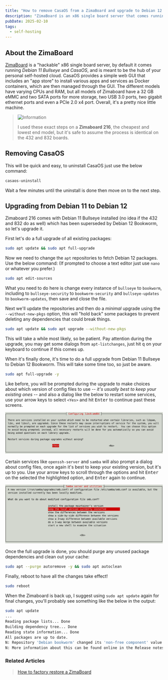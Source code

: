 ```yaml
---
title: "How to remove CasaOS from a ZimaBoard and upgrade to Debian 12 Bookworm"
description: "ZimaBoard is an x86 single board server that comes running Debian 11 Bullseye and CasaOS. It's a cool little machine, but after a few months I realizes I don't like CasaOS. Nothing against it, I'm just set in my way of doing things, and their GUI was limiting some of my options. In this post I'll explain how to remove CasaOS and then upgrade to the latest version of Debian."
pubDate: 2025-02-10
tags:
  - self-hosting
---
```


## About the ZimaBoard

<a href="https://www.zimaspace.com/products/single-board-server" target="_blank" data-umami-event="remove-casaos-zimaboard-site">ZimaBoard</a> is a "hackable" x86 single board server, by default it comes running _Debian 11 Bullseye_ and _CasaOS_, and is meant to be the hub of your personal self-hosted cloud. CasaOS provides a simple web GUI that includes an "app store" to install various apps and services as Docker containers, which are then managed through the GUI. The different models have varying CPUs and RAM, but all models of Zimaboard have a 32 GB eMMC and two SATA ports for more storage, two USB 3.0 ports, two gigabit ethernet ports and even a PCIe 2.0 x4 port. Overall, it's a pretty nice little machine.

> <img src="/assets/info.svg" class="info" loading="lazy" decoding="async" alt="Information">
>
> I used these exact steps on a **Zimaboard 216**, the cheapest and lowest end model, but it's safe to assume the process is identical on the 432 and 832 boards.

## Removing CasaOS

This will be quick and easy, to uninstall CasaOS just use the below command:

```bash
casaos-uninstall
```

Wait a few minutes until the uninstall is done then move on to the next step.

## Upgrading from Debian 11 to Debian 12

Zimaboard 216 comes with Debian 11 Bullseye installed (no idea if the 432 and 832 do as well) which has been superseded by Debian 12 Bookworm, so let's upgrade it.

First let's do a full upgrade of all existing packages:

```bash
sudo apt update && sudo apt full-upgrade
```

Now we need to change the `apt` repositories to fetch Debian 12 packages. Use the below command: (If prompted to choose a text editor just use `nano` or whatever you prefer.)

```bash
sudo apt edit-sources
```

What you need to do here is change every instance of `bullseye` to `bookworm`, including to `bullseye-security` to `bookworm-security` and `bullseye-updates` to `bookworm-updates`, then save and close the file.

Next we'll update the repositories and then do a _minimal_ upgrade using the `--without-new-pkgs` option, this will "hold back" some packages to prevent deleting any dependencies that could break things.

```bash
sudo apt update && sudo apt upgrade --without-new-pkgs
```

This will take a while most likely, so be patient. Pay attention during the upgrade, you may get some dialogs from `apt-listchanges`, just hit <kbd>q</kbd> on your keyboard to continue if this comes up.

When it's finally done, it's time to do a full upgrade from Debian 11 Bullseye to Debian 12 Bookworm. This will take some time too, so just be aware.

```bash
sudo apt full-upgrade -y
```

Like before, you will be prompted during the upgrade to make choices about which version of config files to use -- _it's usually best to keep your existing ones_ -- and also a dialog like the below to restart some services, use your arrow keys to select `<Yes>` and hit <kbd>Enter</kbd> to continue past these screens.

![Prompt to restart certain services during upgrade from Debian 11 to Debian 12.](../../img/blog/zimaboard-upgrade1.png 'Prompt to restart certain services during upgrade from Debian 11 to Debian 12')

Certain services like `openssh-server` and `samba` will also prompt a dialog about config files, once again it's best to keep your existing version, but it's up to you. Use your arrow keys to scroll through the options and hit <kbd>Enter</kbd> on the selected the highlighted option, and <kbd>Enter</kbd> again to continue.

![Prompt asking which version of SMB config file to keep.](../../img/blog/zimaboard-upgrade2.png 'Prompt asking which version of SMB config file to keep')

Once the full upgrade is done, you should purge any unused package dependencies and clean out your cache:

```bash
sudo apt --purge autoremove -y && sudo apt autoclean
```

Finally, reboot to have all the changes take effect!

```bash
sudo reboot
```

When the Zimaboard is back up, I suggest using `sudo apt update` again for final changes, you'll probably see something like the below in the output:

```bash
sudo apt update
...
Reading package lists... Done
Building dependency tree... Done
Reading state information... Done
All packages are up to date.
N: Repository 'Debian bookworm' changed its 'non-free component' value from 'non-free' to 'non-free non-free-firmware'
N: More information about this can be found online in the Release notes at: https://www.debian.org/releases/bookworm/amd64/release-notes/ch-information.html#non-free-split
```

### Related Articles

> <a href="/blog/factory-restore-zimaboard/" umami-data-event="remove-casaos-related-factory-restore-zimaboard">How to factory restore a ZimaBoard</a>
